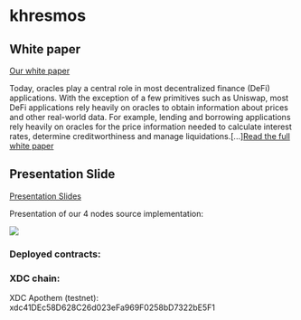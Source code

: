 # khresmos

## White paper
[Our white paper](https://docs.google.com/document/d/1ljE3S2URJn41cyEF3VP5nSYDP3JQYRhj2Me8BNWjfQs/edit?usp=sharing)

Today, oracles play a central role in most decentralized finance (DeFi) applications. With the exception of a few primitives such as Uniswap, most DeFi applications rely heavily on oracles to obtain information about prices and other real-world data. For example, lending and borrowing applications rely heavily on oracles for the price information needed to calculate interest rates, determine creditworthiness and manage liquidations.[...][Read the full white paper](https://docs.google.com/document/d/1ljE3S2URJn41cyEF3VP5nSYDP3JQYRhj2Me8BNWjfQs/edit?usp=sharing)

## Presentation Slide

[Presentation Slides](https://www.canva.com/design/DAFoFm2l92E/NxK79MLRYD9JBGVR6GsKOw/edit?utm_content=DAFoFm2l92E&utm_campaign=designshare&utm_medium=link2&utm_source=sharebutton)

Presentation of our 4 nodes source implementation:

[![](https://markdown-videos.vercel.app/youtube/lM2dKdcsHlI)](https://youtu.be/lM2dKdcsHlI)

### Deployed contracts:
### XDC chain:
XDC Apothem (testnet): xdc41DEc58D628C26d023eFa969F0258bD7322bE5F1

